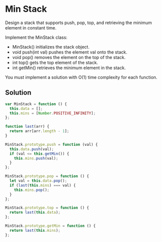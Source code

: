 # Min Stack

Design a stack that supports push, pop, top, and retrieving the minimum element in constant time.

Implement the MinStack class:

- MinStack() initializes the stack object.
- void push(int val) pushes the element val onto the stack.
- void pop() removes the element on the top of the stack.
- int top() gets the top element of the stack.
- int getMin() retrieves the minimum element in the stack.

You must implement a solution with O(1) time complexity for each function.

## Solution

```js
var MinStack = function () {
  this.data = [];
  this.mins = [Number.POSITIVE_INFINITY];
};

function last(arr) {
  return arr[arr.length - 1];
}

MinStack.prototype.push = function (val) {
  this.data.push(val);
  if (val <= this.getMin()) {
    this.mins.push(val);
  }
};

MinStack.prototype.pop = function () {
  let val = this.data.pop();
  if (last(this.mins) === val) {
    this.mins.pop();
  }
};

MinStack.prototype.top = function () {
  return last(this.data);
};

MinStack.prototype.getMin = function () {
  return last(this.mins);
};
```
